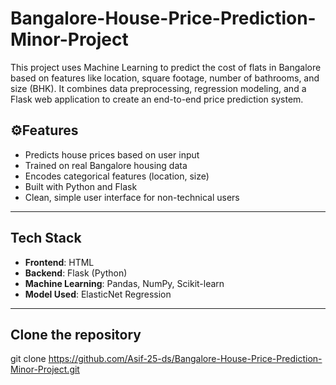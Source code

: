 # Bangalore-House-Price-Prediction-Minor-Project
This project uses Machine Learning to predict the cost of flats in Bangalore based on features like location, square footage, number of bathrooms, and size (BHK). It combines data preprocessing, regression modeling, and a Flask web application to create an end-to-end price prediction system.

## ⚙Features

- Predicts house prices based on user input
- Trained on real Bangalore housing data
- Encodes categorical features (location, size)
- Built with Python and Flask
- Clean, simple user interface for non-technical users

---

## Tech Stack

- **Frontend**: HTML
- **Backend**: Flask (Python)
- **Machine Learning**: Pandas, NumPy, Scikit-learn
- **Model Used**: ElasticNet Regression

---

## Clone the repository
git clone https://github.com/Asif-25-ds/Bangalore-House-Price-Prediction-Minor-Project.git
